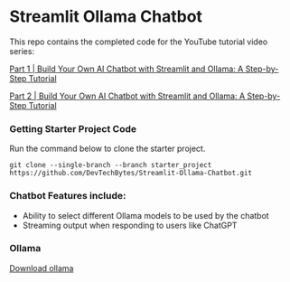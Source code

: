 # Streamlit Ollama Chatbot

This repo contains the completed code for the YouTube tutorial video series:

<a href="https://youtu.be/BA0656SdODU" target="_blank"> Part 1 | Build Your Own AI Chatbot with Streamlit and Ollama: A Step-by-Step Tutorial</a>

<a href="https://youtu.be/vDD_L0ab-FY" target="_blank">Part 2 | Build Your Own AI Chatbot with Streamlit and Ollama: A Step-by-Step Tutorial</a>

### Getting Starter Project Code

Run the command below to clone the starter project.

```
git clone --single-branch --branch starter_project https://github.com/DevTechBytes/Streamlit-Ollama-Chatbot.git
```

### Chatbot Features include:
- Ability to select different Ollama models to be used by the chatbot
- Streaming output when responding to users like ChatGPT

### Ollama 
<a href="https://ollama.com/download">Download ollama</a>